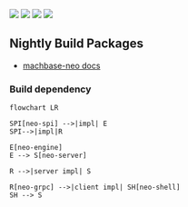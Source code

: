
[![](https://img.shields.io/github/v/release/machbase/machbase-neo?sort=semver)](https://github.com/machbase/machbase-neo/releases)
[![](https://github.com/machbase/neo-server/actions/workflows/ci-linux-arm64.yml/badge.svg)](https://github.com/machbase/neo-server/actions/workflows/ci-linux-arm64.yml)
[![](https://github.com/machbase/neo-server/actions/workflows/ci-linux-amd64.yml/badge.svg)](https://github.com/machbase/neo-server/actions/workflows/ci-linux-amd64.yml)
[![](https://github.com/machbase/neo-server/actions/workflows/ci-darwin-arm64.yml/badge.svg)](https://github.com/machbase/neo-server/actions/workflows/ci-darwin-arm64.yml)

## Nightly Build Packages

- [machbase-neo docs](https://neo.machbase.com/)

### Build dependency

```mermaid
flowchart LR

SPI[neo-spi] -->|impl| E
SPI-->|impl|R

E[neo-engine]
E --> S[neo-server]

R -->|server impl| S

R[neo-grpc] -->|client impl| SH[neo-shell]
SH --> S

```